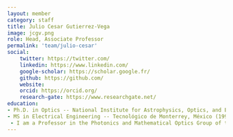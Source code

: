 ```yaml
---
layout: member
category: staff
title: Julio Cesar Gutierrez-Vega
image: jcgv.png
role: Head, Associate Professor
permalink: 'team/julio-cesar'
social:
    twitter: https://twitter.com/
    linkedin: https://www.linkedin.com/
    google-scholar: https://scholar.google.fr/
    github: https://github.com/
    website:
    orcid: https://orcid.org/
    research-gate: https://www.researchgate.net/
education:
- Ph.D. in Optics -- National Institute for Astrophysics, Optics, and Electronics (INAOE) México, (2000).
- MS in Electrical Engineering -- Tecnológico de Monterrey, México (1995).
 - I am a Professor in the Photonics and Mathematical Optics Group of the Optics Center and the Physics Department, Tecnológico de Monterrey, México. My research interests are primarily in the propagation of classical fields, especially *Nondiffracting propagation of wavefields*, 
---
```


